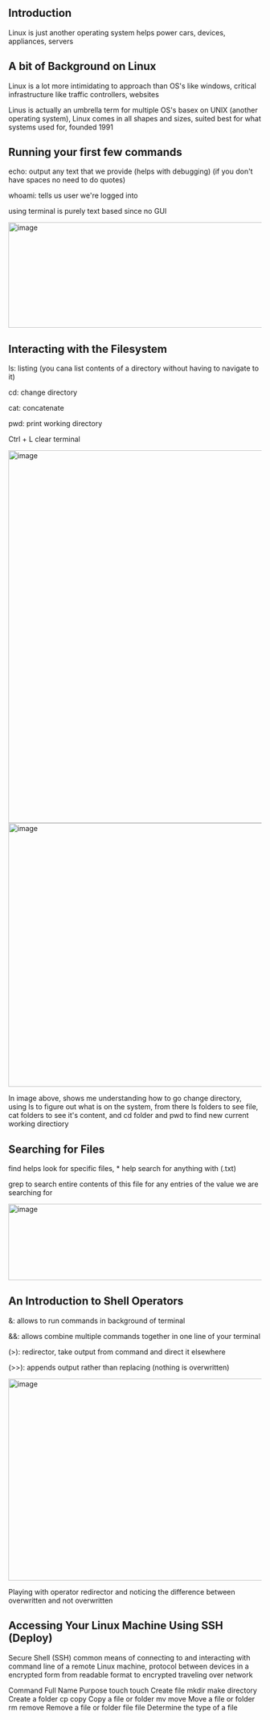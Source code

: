 ## Introduction

Linux is just another operating system helps power cars, devices, appliances, servers

## A bit of Background on Linux

Linux is a lot more intimidating to approach than OS's like windows, critical infrastructure like traffic controllers, websites

Linus is actually an umbrella term for multiple OS's basex on UNIX (another operating system), Linux comes in all shapes and sizes, suited best for what systems used for, founded 1991

## Running your first few commands

echo: output any text that we provide (helps with debugging) (if you don't have spaces no need to do quotes)

whoami: tells us user we're logged into

using terminal is purely text based since no GUI

<img width="704" height="210" alt="image" src="https://github.com/user-attachments/assets/816781c6-9472-4639-8952-aa57dcdb057a" />

## Interacting with the Filesystem

ls: listing (you cana list contents of a directory without having to navigate to it)

cd: change directory

cat: concatenate

pwd: print working directory


Ctrl + L clear terminal

<img width="1072" height="742" alt="image" src="https://github.com/user-attachments/assets/21789849-3022-41e2-8b29-310c0b8fe35d" />

<img width="902" height="525" alt="image" src="https://github.com/user-attachments/assets/69e9ed5a-d854-4c99-9592-2c3c7f28af06" />

In image above, shows me understanding how to go change directory, using ls to figure out what is on the system, from there ls folders to see file, cat folders to see it's content, and cd folder and pwd to find new current working directiory

## Searching for Files

find helps look for specific files, * help search for anything with (.txt)

grep to search entire contents of this file for any entries of the value we are searching for

<img width="1468" height="152" alt="image" src="https://github.com/user-attachments/assets/7e325b59-b302-4c43-9cd3-03cf44dc3ad5" />

## An Introduction to Shell Operators

&: allows to run commands in background of terminal

&&: allows combine multiple commands together in one line of your terminal

(>): redirector, take output from command and direct it elsewhere

(>>): appends output rather than replacing (nothing is overwritten)

<img width="867" height="402" alt="image" src="https://github.com/user-attachments/assets/3cd721ea-9932-4fc4-aba8-9580ad79d0e7" />

Playing with operator redirector and noticing the difference between overwritten and not overwritten

## Accessing Your Linux Machine Using SSH (Deploy)

Secure Shell (SSH) common means of connecting to and interacting with command line of a remote Linux machine, protocol between devices in a encrypted form from readable format to encrypted traveling over network

Command	Full Name	Purpose
touch	touch	Create file
mkdir	make directory	Create a folder
cp	copy	Copy a file or folder
mv	move	Move a file or folder
rm	remove	Remove a file or folder
file	file	Determine the type of a file




















